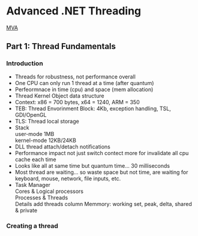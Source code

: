 # Advanced .NET Threading  
[MVA](https://mva.microsoft.com/en-us/training-courses/advanced--net-threading-part-1-thread-fundamentals-16656)  

## Part 1: Thread Fundamentals

### Introduction

* Threads for robustness, not performance overall  
* One CPU can only run 1 thread at a time (after quantum)
* Perfeormnace in time (cpu) and space (mem allocation)  
* Thread Kernel Object data structure
* Context: x86 = 700 bytes, x64 = 1240, ARM = 350
* TEB: Thread Envorinment Block: 4Kb, exception handling, TSL, GDI/OpenGL
* TLS: Thread local storage
* Stack  
   user-mode 1MB  
   kernel-mode 12KB/24KB  
* DLL thread attach/detach notifications  
* Performance impact not just switch contect more for invalidate all cpu cache each time
* Looks like all at same time but quantum time... 30 milliseconds
* Most thread are waiting... so waste space but not time, are waiting for  
   keyboard, mouse, network, file inputs, etc.  
* Task Manager  
   Cores & Logical processors  
   Processes & Threads  
   Details add threads column
   Memmory: working set, peak, delta, shared & private 

### Creating a thread



